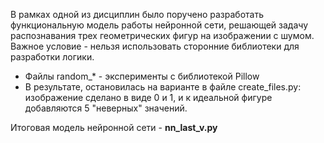 В рамках одной из дисциплин было поручено разработать функциональную модель работы нейронной сети, решающей задачу распознавания трех геометрических фигур на изображении с шумом.
Важное условие - нельзя использовать сторонние библиотеки для разработки логики.
- Файлы random_* - эксперименты с библиотекой Pillow
- В результате, остановилась на варианте в файле create_files.py: изображение сделано в виде 0 и 1, и к идеальной фигуре добавляются 5 "неверных" значений.

Итоговая модель нейронной сети - **nn_last_v.py**
